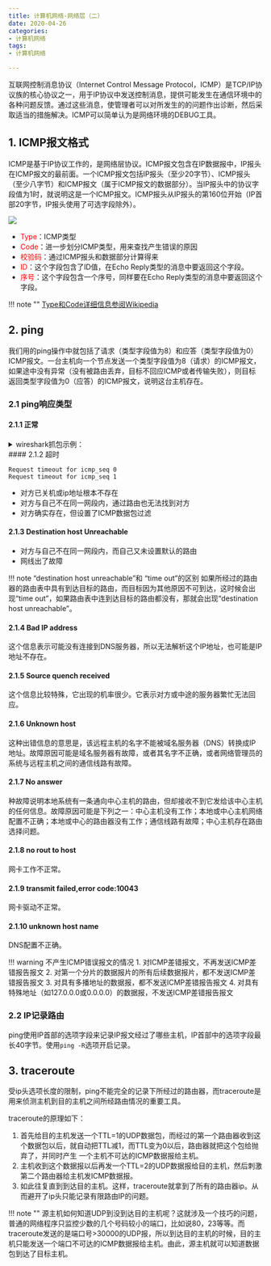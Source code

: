 ```yaml
---
title: 计算机网络-网络层（二）
date: 2020-04-26
categories:
- 计算机网络
tags:
- 计算机网络

---
```


互联网控制消息协议（Internet Control Message Protocol，ICMP）是TCP/IP协议族的核心协议之一，用于IP协议中发送控制消息，提供可能发生在通信环境中的各种问题反馈。通过这些消息，使管理者可以对所发生的的问题作出诊断，然后采取适当的措施解决。ICMP可以简单认为是网络环境的DEBUG工具。

<!--more-->

## 1. ICMP报文格式

ICMP是基于IP协议工作的，是网络层协议。ICMP报文包含在IP数据报中，IP报头在ICMP报文的最前面。一个ICMP报文包括IP报头（至少20字节）、ICMP报头（至少八字节）和ICMP报文（属于ICMP报文的数据部分）。当IP报头中的协议字段值为1时，就说明这是一个ICMP报文。ICMP报头从IP报头的第160位开始（IP首部20字节，IP报头使用了可选字段除外）。

![](https://shinerio.oss-cn-beijing.aliyuncs.com/blog_images/uncategory/20200426202102.png)

- <font color=red>Type</font>：ICMP类型
- <font color=red>Code</font>：进一步划分ICMP类型，用来查找产生错误的原因
- <font color=red>校验码</font>：通过ICMP报头和数据部分计算得来
- <font color=red>ID</font>：这个字段包含了ID值，在Echo Reply类型的消息中要返回这个字段。
- <font color=red>序号</font>：这个字段包含一个序号，同样要在Echo Reply类型的消息中要返回这个字段。

!!! note ""
    [Type和Code详细信息参阅Wikipedia](https://zh.wikipedia.org/wiki/互联网控制消息协议)

## 2. ping

我们用的ping操作中就包括了请求（类型字段值为8）和应答（类型字段值为0）ICMP报文。一台主机向一个节点发送一个类型字段值为8（请求）的ICMP报文，如果途中没有异常（没有被路由丢弃，目标不回应ICMP或者传输失败），则目标返回类型字段值为0（应答）的ICMP报文，说明这台主机存在。

### 2.1 ping响应类型

#### 2.1.1 正常

<details>
<summary>wireshark抓包示例：</summary>
<pre>
<font color=blue>请求1</font>
Internet Control Message Protocol
    Type: 8 (Echo (ping) request)
    Code: 0
    Checksum: 0x629d [correct]
    [Checksum Status: Good]
    Identifier (BE): 7509 (0x1d55)
    Identifier (LE): 21789 (0x551d)
    Sequence number (BE): 0 (0x0000)
    Sequence number (LE): 0 (0x0000)
    [Response frame: 34]
    Timestamp from icmp data: Apr 26, 2020 20:40:28.240933000 CST
    [Timestamp from icmp data (relative): 0.000056000 seconds]
    Data (48 bytes)
<font color=blue>响应1</font>
Internet Control Message Protocol
    Type: 0 (Echo (ping) reply)
    Code: 0
    Checksum: 0x6a9d [correct]
    [Checksum Status: Good]
    Identifier (BE): 7509 (0x1d55)
    Identifier (LE): 21789 (0x551d)
    Sequence number (BE): 0 (0x0000)
    Sequence number (LE): 0 (0x0000)
    [Request frame: 31]
    [Response time: 29.529 ms]
    Timestamp from icmp data: Apr 26, 2020 20:40:28.240933000 CST
    [Timestamp from icmp data (relative): 0.029585000 seconds]
    Data (48 bytes)
<font color=blue>请求2</font>
Internet Control Message Protocol
    Type: 8 (Echo (ping) request)
    Code: 0
    Checksum: 0x514a [correct]
    [Checksum Status: Good]
    Identifier (BE): 7509 (0x1d55)
    Identifier (LE): 21789 (0x551d)
    Sequence number (BE): 1 (0x0001)
    Sequence number (LE): 256 (0x0100)
    [Response frame: 50]
    Timestamp from icmp data: Apr 26, 2020 20:40:29.245366000 CST
    [Timestamp from icmp data (relative): 0.000148000 seconds]
    Data (48 bytes)
<font color=blue>响应2</font>
Internet Control Message Protocol
    Type: 0 (Echo (ping) reply)
    Code: 0
    Checksum: 0x594a [correct]
    [Checksum Status: Good]
    Identifier (BE): 7509 (0x1d55)
    Identifier (LE): 21789 (0x551d)
    Sequence number (BE): 1 (0x0001)
    Sequence number (LE): 256 (0x0100)
    [Request frame: 49]
    [Response time: 33.374 ms]
    Timestamp from icmp data: Apr 26, 2020 20:40:29.245366000 CST
    [Timestamp from icmp data (relative): 0.033522000 seconds]
    Data (48 bytes)
</pre>
</details>
#### 2.1.2 超时

```
Request timeout for icmp_seq 0
Request timeout for icmp_seq 1
```

- 对方已关机或ip地址根本不存在
- 对方与自己不在同一网段内，通过路由也无法找到对方
- 对方确实存在，但设置了ICMP数据包过滤

#### 2.1.3 Destination host Unreachable

- 对方与自己不在同一网段内，而自己又未设置默认的路由
- 网线出了故障

!!! note “destination host unreachable”和 “time out”的区别
    如果所经过的路由器的路由表中具有到达目标的路由，而目标因为其他原因不可到达，这时候会出现“time out”，如果路由表中连到达目标的路由都没有，那就会出现“destination host unreachable”。

#### 2.1.4 Bad IP address

这个信息表示可能没有连接到DNS服务器，所以无法解析这个IP地址，也可能是IP地址不存在。

#### 2.1.5 Source quench received

这个信息比较特殊，它出现的机率很少。它表示对方或中途的服务器繁忙无法回应。

#### 2.1.6 Unknown host

这种出错信息的意思是，该远程主机的名字不能被域名服务器（DNS）转换成IP地址。故障原因可能是域名服务器有故障，或者其名字不正确，或者网络管理员的系统与远程主机之间的通信线路有故障。

#### 2.1.7 No answer

种故障说明本地系统有一条通向中心主机的路由，但却接收不到它发给该中心主机的任何信息。故障原因可能是下列之一：中心主机没有工作；本地或中心主机网络配置不正确；本地或中心的路由器没有工作；通信线路有故障；中心主机存在路由选择问题。

#### 2.1.8 no rout to host

网卡工作不正常。

#### 2.1.9 transmit failed,error code:10043

网卡驱动不正常。

#### 2.1.10 unknown host name

DNS配置不正确。

!!! warning 不产生ICMP错误报文的情况
    1. 对ICMP差错报文，不再发送ICMP差错报告报文
    2. 对第一个分片的数据报片的所有后续数据报片，都不发送ICMP差错报告报文
    3. 对具有多播地址的数据报，都不发送ICMP差错报告报文
    4. 对具有特殊地址（如127.0.0.0或0.0.0.0）的数据报，不发送ICMP差错报告报文

### 2.2 IP记录路由

ping使用IP首部的选项字段来记录IP报文经过了哪些主机，IP首部中的选项字段最长40字节。使用`ping -R`选项开启记录。

## 3. traceroute

受ip头选项长度的限制，ping不能完全的记录下所经过的路由器，而traceroute是用来侦测主机到目的主机之间所经路由情况的重要工具。

traceroute的原理如下：

1. 首先给目的主机发送一个TTL=1的UDP数据包，而经过的第一个路由器收到这个数据包以后，就自动把TTL减1，而TTL变为0以后，路由器就把这个包给抛弃了，并同时产生 一个主机不可达的ICMP数据报给主机。
2. 主机收到这个数据报以后再发一个TTL=2的UDP数据报给目的主机，然后刺激第二个路由器给主机发ICMP数据报。
3. 如此往复直到到达目的主机。这样，traceroute就拿到了所有的路由器ip。从而避开了ip头只能记录有限路由IP的问题。

!!! note ""
    源主机如何知道UDP到没到达目的主机呢？这就涉及一个技巧的问题，普通的网络程序只监控少数的几个号码较小的端口，比如说80，23等等。而traceroute发送的是端口号>30000的UDP报，所以到达目的主机的时候，目的主机只能发送一个端口不可达的ICMP数据报给主机。由此，源主机就可以知道数据包到达了目标主机。

